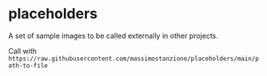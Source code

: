 # placeholders
A set of sample images to be called externally in other projects.

Call with ```https://raw.githubusercontent.com/massimostanzione/placeholders/main/path-to-file```
